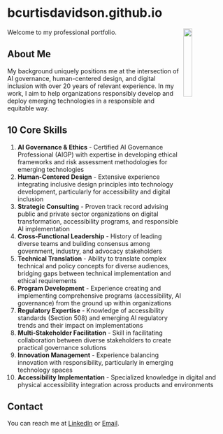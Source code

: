 # bcurtisdavidson.github.io
Welcome to my professional portfolio.<img src="https://github.com/user-attachments/assets/f5003dd3-de25-4241-b040-567a29368794" width="20%" height="20%" align="right">

## About Me
My background uniquely positions me at the intersection of AI governance, human-centered design, and digital inclusion with over 20 years of relevant experience. In my work, I aim to help organizations responsibly develop and deploy emerging technologies in a responsible and equitable way.

## 10 Core Skills

1. **AI Governance & Ethics** - Certified AI Governance Professional (AIGP) with expertise in developing ethical frameworks and risk assessment methodologies for emerging technologies
2. **Human-Centered Design** - Extensive experience integrating inclusive design principles into technology development, particularly for accessibility and digital inclusion
3. **Strategic Consulting** - Proven track record advising public and private sector organizations on digital transformation, accessibility programs, and responsible AI implementation
4. **Cross-Functional Leadership** - History of leading diverse teams and building consensus among government, industry, and advocacy stakeholders
5. **Technical Translation** - Ability to translate complex technical and policy concepts for diverse audiences, bridging gaps between technical implementation and ethical requirements
6. **Program Development** - Experience creating and implementing comprehensive programs (accessibility, AI governance) from the ground up within organizations
7. **Regulatory Expertise** - Knowledge of accessibility standards (Section 508) and emerging AI regulatory trends and their impact on implementations
8. **Multi-Stakeholder Facilitation** - Skill in facilitating collaboration between diverse stakeholders to create practical governance solutions
9. **Innovation Management** - Experience balancing innovation with responsibility, particularly in emerging technology spaces
10. **Accessibility Implementation** - Specialized knowledge in digital and physical accessibility integration across products and environments

## Contact
You can reach me at [LinkedIn](https://www.linkedin.com/in/billcurtisdavidson/) or [Email](mailto:billcurtisdavidson@gmail.com).
